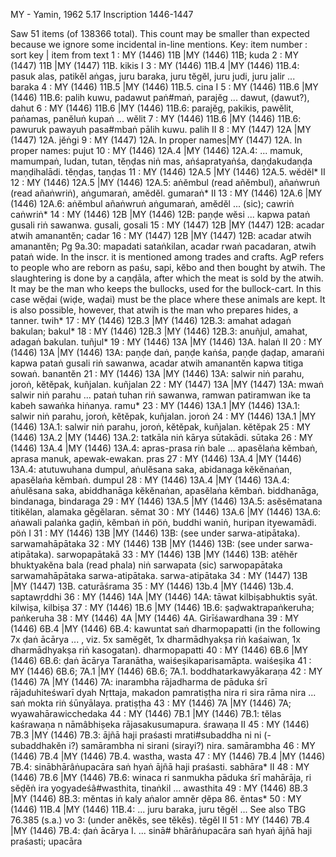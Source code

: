 MY	-	Yamin, 1962	5.17	Inscription	1446-1447

Saw 51 items (of 138366 total). This count may be smaller than expected because we ignore some incidental in-line mentions.
Key: item number : sort key | item from text
1 : MY (1446) 11B |MY (1446) 11B;  kuda
2 : MY (1447) 11B |MY (1447) 11B.  kikis I
3 : MY (1446) 11B.4 |MY (1446) 11B.4: pasuk alas, patikĕl aṅgas, juru baraka, juru tĕgĕl, juru judi, juru jalir ...  baraka
4 : MY (1446) 11B.5 |MY (1446) 11B.5.  cina I
5 : MY (1446) 11B.6 |MY (1446) 11B.6: palih kuwu, padawut paṅ#maṅ, parajĕg ...  dawut, (ḍawut?), dahut
6 : MY (1446) 11B.6 |MY (1446) 11B.6: parajĕg, pakikis, pawĕlit, paṅamas, panĕluṅ kupaṅ ...  wĕlit
7 : MY (1446) 11B.6 |MY (1446) 11B.6: pawuruk pawayuh pasa#mbaṅ pālih kuwu.  palih II
8 : MY (1447) 12A |MY (1447) 12A.  jĕṅgi
9 : MY (1447) 12A. In proper  names|MY (1447) 12A. In proper names:  pujut
10 : MY (1446) 12A.4 |MY (1446) 12A.4: ... mamuk, mamumpaṅ, ludan, tutan, tĕṇḍas niṅ mas, aṅśapratyaṅśa, daṇḍakudaṇḍa maṇḍihalādi.  tĕṇḍas, taṇḍas
11 : MY (1446) 12A.5 |MY (1446) 12A.5.  wĕdĕl* II
12 : MY (1446) 12A.5 |MY (1446) 12A.5: aṅĕmbul (read añĕmbul), añaṅwruṅ (read añaṅwriṅ), aṅgumaraṅ, amĕdĕl.  gumaraṅ* II
13 : MY (1446) 12A.6 |MY (1446) 12A.6: aṅĕmbul añaṅwruṅ aṅgumaraṅ, amĕdĕl ... (sic);  cawriṅ caṅwriṅ*
14 : MY (1446) 12B |MY (1446) 12B: paṇḍe wĕsi ... kapwa pataṅ gusali riṅ sawanwa.  gusali, gosali
15 : MY (1447) 12B |MY (1447) 12B: acadar atwih amanantĕn;  cadar
16 : MY (1447) 12B |MY (1447) 12B: acadar atwih amanantĕn; Pg 9a.30: mapadati sataṅkilan, acadar rwaṅ pacadaran, atwih pataṅ wide. In the inscr. it is mentioned among trades and crafts. AgP refers to people who are reborn as paśu, sapi, kĕbo and then bought by atwih. The slaughtering is done by a caṇḍāla, after which the meat is sold by the atwih. It may be the man who keeps the bullocks, used for the bullock-cart. In this case wĕḍai (wiḍe, waḍai) must be the place where these animals are kept. It is also possible, however, that atwih is the man who prepares hides, a tanner.  twih*
17 : MY (1446) 12B.3 |MY (1446) 12B.3: amahat adagaṅ bakulan;  bakul*
18 : MY (1446) 12B.3 |MY (1446) 12B.3: anuñjul, amahat, adagaṅ bakulan.  tuñjul*
19 : MY (1446) 13A |MY (1446) 13A.  halaṅ II
20 : MY (1446) 13A |MY (1446) 13A: paṇḍe daṅ, paṇḍe kaṅśa, paṇḍe ḍaḍap, amaraṅi kapwa pataṅ gusali riṅ sawanwa, acadar atwih amanantĕn kapwa titiga sowaṅ.  banantĕn
21 : MY (1446) 13A |MY (1446) 13A: salwir niṅ parahu, joroṅ, kĕtĕpak, kuñjalan.  kuñjalan
22 : MY (1447) 13A |MY (1447) 13A: mwaṅ salwir niṅ parahu ... pataṅ tuhan riṅ sawanwa, ramwan patiramwan ike ta kabeh sawaṅka hiṅanya.  ramu*
23 : MY (1446) 13A.1 |MY (1446) 13A.1: salwir niṅ parahu, joroṅ, kĕtĕpak, kuñjalan.  joroṅ
24 : MY (1446) 13A.1 |MY (1446) 13A.1: salwir niṅ parahu, joroṅ, kĕtĕpak, kuñjalan.  kĕtĕpak
25 : MY (1446) 13A.2 |MY (1446) 13A.2: tatkāla niṅ kārya sūtakādi.  sūtaka
26 : MY (1446) 13A.4 |MY (1446) 13A.4: apras-prasa riṅ bale ... apasĕlaṅa kĕmbaṅ, aprasa manuk, apewak-ewakan.  pras
27 : MY (1446) 13A.4 |MY (1446) 13A.4: atutuwuhana dumpul, aṅulĕsana saka, abidanaga kĕkĕnaṅan, apasĕlaṅa kĕmbaṅ.  dumpul
28 : MY (1446) 13A.4 |MY (1446) 13A.4: aṅulĕsana saka, abiddhanāga kĕkĕnaṅan, apasĕlaṅa kĕmbaṅ.  biddhanāga, bindanaga, bindaraga
29 : MY (1446) 13A.5 |MY (1446) 13A.5: asĕsĕmatana titikĕlan, alamaka gĕgĕlaran.  sĕmat
30 : MY (1446) 13A.6 |MY (1446) 13A.6: aṅawali palaṅka gaḍiṅ, kĕmbaṅ iṅ pöṅ, buddhi waniṅ, huripan ityewamādi.  pöṅ I
31 : MY (1446) 13B |MY (1446) 13B: (see under sarwa-atipātaka).  sarwamahāpātaka
32 : MY (1446) 13B |MY (1446) 13B: (see under sarwa-atipātaka).  sarwopapātakā
33 : MY (1446) 13B |MY (1446) 13B: atĕhĕr bhuktyakĕna bala (read phala) niṅ sarwapata (sic) sarwopapātaka sarwamahāpātaka sarwa-atipātaka.  sarwa-atipātaka
34 : MY (1447) 13B |MY (1447) 13B.  caturāśrama
35 : MY (1446) 13b.4 |MY (1446) 13b.4.  saptawṛddhi
36 : MY (1446) 14A |MY (1446) 14A: tāwat kilbiṣabhuktis syāt.  kilwiṣa, kilbiṣa
37 : MY (1446) 1B.6 |MY (1446) 1B.6: ṣaḍwaktrapaṅkeruha;  paṅkeruha
38 : MY (1446) 4A |MY (1446) 4A.  Girīśawardhana
39 : MY (1446) 6B.4 |MY (1446) 6B.4: kawuntat saṅ dharmopapatti (in the following 7x ḍaṅ ācārya ... , viz. 5x samĕgĕt, 1x dharmādhyakṣa riṅ kaśaiwan, 1x dharmādhyakṣa riṅ kasogatan).  dharmopapatti
40 : MY (1446) 6B.6 |MY (1446) 6B.6: ḍaṅ ācārya Taranātha, waiśeṣikaparisamāpta.  waiśeṣika
41 : MY (1446) 6B.6; 7A.1 |MY (1446) 6B.6; 7A.1.  boddhatarkawyākaraṇa
42 : MY (1446) 7A |MY (1446) 7A: inarambha rājadharma de pāduka śrī rājaduhiteśwarī dyah Nṛttaja, makadon pamratiṣṭha nira ri sira rāma nira ... saṅ mokta riṅ śūnyālaya.  pratiṣṭha
43 : MY (1446) 7A |MY (1446) 7A;  wyawahārawicchedaka
44 : MY (1446) 7B.1 |MY (1446) 7B.1: tĕlas kaśrawaṇa n nāmâbhiṣeka rājasakusumapura.  śrawaṇa II
45 : MY (1446) 7B.3 |MY (1446) 7B.3: ājñā haji praśasti mrati#subaddha ni ni (-subaddhakĕn i?) samārambha ni sirani (sirayi?) nira.  samārambha
46 : MY (1446) 7B.4 |MY (1446) 7B.4.  wastha, wasta
47 : MY (1446) 7B.4 |MY (1446) 7B.4: sinābhārâṅupacāra saṅ hyaṅ ājñā haji praśasti.  sabhāra* II
48 : MY (1446) 7B.6 |MY (1446) 7B.6: winaca ri sanmukha pāduka śrī mahārāja, ri sĕḍĕṅ ira yogyadeśâ#wasthita, tinaṅkil ...  awasthita
49 : MY (1446) 8B.3 |MY (1446) 8B.3: mĕntas iṅ kaly aṅalor amnĕr ḍĕpa 86. ĕntas*
50 : MY (1446) 11B.4 |MY (1446) 11B.4: ... juru baraka, juru tĕgĕl ... See also TBG 76.385 (s.a.) vo 3: (under anĕkĕs, see tĕkĕs).  tĕgĕl II
51 : MY (1446) 7B.4 |MY (1446) 7B.4: ḍaṅ ācārya I. ... sinā#<ra> bhārâṅupacāra saṅ hyaṅ ājñā haji praśasti;  upacāra
